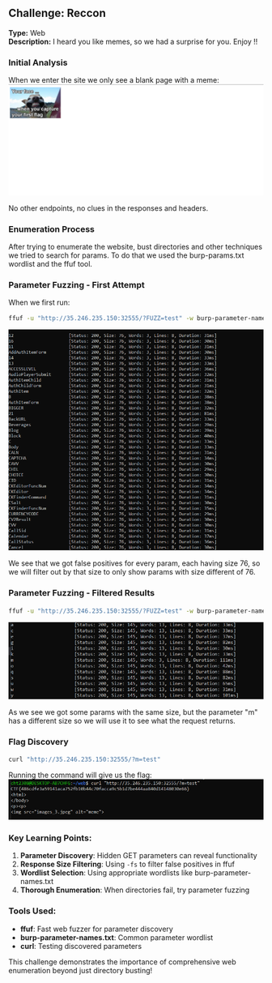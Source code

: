 
## Challenge: Reccon
**Type:** Web  
**Description:** I heard you like memes, so we had a surprise for you. Enjoy !!

### Initial Analysis
When we enter the site we only see a blank page with a meme:
![alt text](image.png)

No other endpoints, no clues in the responses and headers.

### Enumeration Process
After trying to enumerate the website, bust directories and other techniques we tried to search for params. To do that we used the burp-params.txt wordlist and the ffuf tool.

### Parameter Fuzzing - First Attempt
When we first run:
```bash
ffuf -u "http://35.246.235.150:32555/?FUZZ=test" -w burp-parameter-names.txt -mc 200,301,302,401,403
```
![alt text](image-1.png)

We see that we got false positives for every param, each having size 76, so we will filter out by that size to only show params with size different of 76.

### Parameter Fuzzing - Filtered Results
```bash
ffuf -u "http://35.246.235.150:32555/?FUZZ=test" -w burp-parameter-names.txt -mc 200,301,302,401,403 -fs 76
```
![alt text](image-2.png)

As we see we got some params with the same size, but the parameter "m" has a different size so we will use it to see what the request returns.

### Flag Discovery
```bash
curl "http://35.246.235.150:32555/?m=test"
```

Running the command will give us the flag:
![alt text](image-3.png)

### Key Learning Points:
1. **Parameter Discovery**: Hidden GET parameters can reveal functionality
2. **Response Size Filtering**: Using `-fs` to filter false positives in ffuf
3. **Wordlist Selection**: Using appropriate wordlists like burp-parameter-names.txt
4. **Thorough Enumeration**: When directories fail, try parameter fuzzing

### Tools Used:
- **ffuf**: Fast web fuzzer for parameter discovery
- **burp-parameter-names.txt**: Common parameter wordlist
- **curl**: Testing discovered parameters

This challenge demonstrates the importance of comprehensive web enumeration beyond just directory busting!